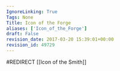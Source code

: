 ```yaml
---
IgnoreLinking: True
Tags: None
Title: Icon of the Forge
aliases: ['Icon_of_the_Forge']
draft: False
revision_date: 2017-03-20 15:39:01+00:00
revision_id: 49729
---
```


#REDIRECT [[Icon of the Smith]]